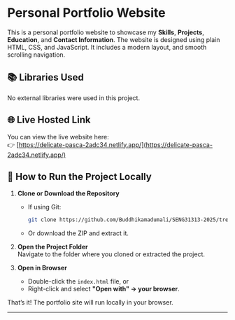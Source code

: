# Personal Portfolio Website

This is a personal portfolio website to showcase my **Skills**, **Projects**, **Education**, and **Contact Information**. The website is  designed using plain HTML, CSS, and JavaScript. It includes a modern layout, and smooth scrolling navigation.

## 📚 Libraries Used

No external libraries were used in this project.

## 🌐 Live Hosted Link

You can view the live website here:\
👉 [https://delicate-pasca-2adc34.netlify.app/](https://delicate-pasca-2adc34.netlify.app/)

## 🚀 How to Run the Project Locally

1. **Clone or Download the Repository**

   - If using Git:
     ```bash
     git clone https://github.com/Buddhikamadumali/SENG31313-2025/tree/feature/se2021042
     ```
   - Or download the ZIP and extract it.

2. **Open the Project Folder**\
   Navigate to the folder where you cloned or extracted the project.

3. **Open in Browser**

   - Double-click the `index.html` file, or
   - Right-click and select **"Open with" → your browser**.

That’s it! The portfolio site will run locally in your browser.

---

